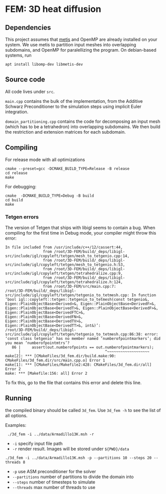 # FEM: 3D heat diffusion 

## Dependencies
This project assumes that [metis](http://glaros.dtc.umn.edu/gkhome/metis/metis/overview) and OpenMP
are already installed on your system. We use metis to partition input meshes into overlapping
subdomains, and OpenMP for paralellizing the program. On debian-based systems, run
```
apt install libomp-dev libmetis-dev
```
## Source code
All code lives under `src`. 

`main.cpp` contains the bulk of the implementation,
from the Additive Schwarz Preconditioner to the simulation steps using implicit
Euler integration.

`domain_partitioning.cpp` contains the code for decomposing an input mesh (which
has to be a tetrahedron) into overlapping subdomains. We then build the restriction
and extension matrices for each subdomain.

## Compiling
For release mode with all optimizations
```
cmake --preset=gcc -DCMAKE_BUILD_TYPE=Release -B release
cd release
make
 ```

For debugging:
```
cmake  -DCMAKE_BUILD_TYPE=Debug -B build
cd build
make
```

### Tetgen errors
The version of Tetgen that ships with libigl seems to contain a bug. When compiling for the first time in Debug mode,
your compiler might throw this error:
```
In file included from /usr/include/c++/12/cassert:44,
                 from /root/3D-FEM/build/_deps/libigl-src/include/igl/copyleft/tetgen/mesh_to_tetgenio.cpp:14,
                 from /root/3D-FEM/build/_deps/libigl-src/include/igl/copyleft/tetgen/mesh_to_tetgenio.h:53,
                 from /root/3D-FEM/build/_deps/libigl-src/include/igl/copyleft/tetgen/tetrahedralize.cpp:9,
                 from /root/3D-FEM/build/_deps/libigl-src/include/igl/copyleft/tetgen/tetrahedralize.h:124,
                 from /root/3D-FEM/src/main.cpp:7:
/root/3D-FEM/build/_deps/libigl-src/include/igl/copyleft/tetgen/tetgenio_to_tetmesh.cpp: In function ‘bool igl::copyleft::tetgen::tetgenio_to_tetmesh(const tetgenio&, Eigen::PlainObjectBase<Derived>&, Eigen::PlainObjectBase<DerivedF>&, Eigen::PlainObjectBase<DerivedT>&, Eigen::PlainObjectBase<DerivedF>&, Eigen::PlainObjectBase<DerivedFTC>&, Eigen::PlainObjectBase<DerivedFN>&, Eigen::PlainObjectBase<DerivedTV>&, Eigen::PlainObjectBase<DerivedTT>&, int&)’:
/root/3D-FEM/build/_deps/libigl-src/include/igl/copyleft/tetgen/tetgenio_to_tetmesh.cpp:86:38: error: ‘const class tetgenio’ has no member named ‘numberofpointmarkers’; did you mean ‘numberofpointmtrs’?
   86 |     assert(out.numberofpoints == out.numberofpointmarkers);
      |                                      ^~~~~~~~~~~~~~~~~~~~
make[2]: *** [CMakeFiles/3d_fem.dir/build.make:90: CMakeFiles/3d_fem.dir/src/main.cpp.o] Error 1
make[1]: *** [CMakeFiles/Makefile2:428: CMakeFiles/3d_fem.dir/all] Error 2
make: *** [Makefile:156: all] Error 2
```
To fix this, go to the file that contains this error and delete this line.

## Running
the compiled binary should be called `3d_fem`. Use `3d_fem -h` to see the list of all options. 
 
Examples:
```
 ./3d_fem -i ../data/Armadillo13K.msh -r
 ```
- `-i` specify input file path
- `-r` render result. Images will be stored under `${PWD}/data`

```
./3d_fem -i ../data/Armadillo13K.msh -p --partitions 10 --steps 20 --threads 8
```
- `-p` use ASM preconditioner for the solver
- `--partitions` number of partitions to divide the domain into
- `--steps` number of timesteps to simulate
- `--threads` max number of threads to use